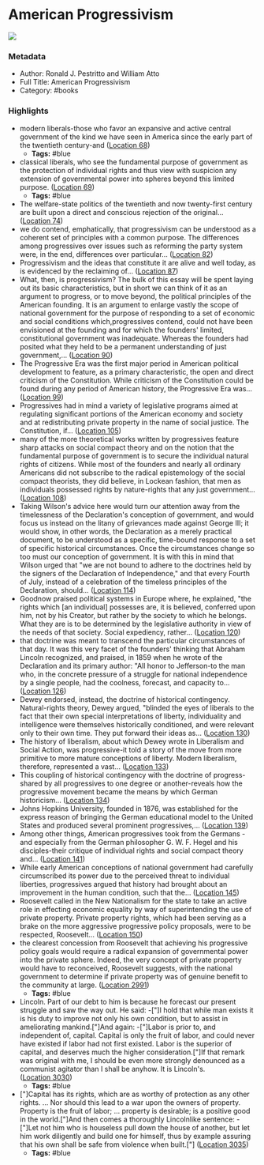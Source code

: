 # American Progressivism

![](https://images-na.ssl-images-amazon.com/images/I/41NcabeZH2L._SL200_.jpg)

### Metadata

- Author: Ronald J. Pestritto and William Atto
- Full Title: American Progressivism
- Category: #books

### Highlights

- modern liberals-those who favor an expansive and active central government of the kind we have seen in America since the early part of the twentieth century-and ([Location 68](https://readwise.io/to_kindle?action=open&asin=B002CQTVNW&location=68))
    - **Tags:** #blue
- classical liberals, who see the fundamental purpose of government as the protection of individual rights and thus view with suspicion any extension of governmental power into spheres beyond this limited purpose. ([Location 69](https://readwise.io/to_kindle?action=open&asin=B002CQTVNW&location=69))
    - **Tags:** #blue
- The welfare-state politics of the twentieth and now twenty-first century are built upon a direct and conscious rejection of the original… ([Location 74](https://readwise.io/to_kindle?action=open&asin=B002CQTVNW&location=74))
- we do contend, emphatically, that progressivism can be understood as a coherent set of principles with a common purpose. The differences among progressives over issues such as reforming the party system were, in the end, differences over particular… ([Location 82](https://readwise.io/to_kindle?action=open&asin=B002CQTVNW&location=82))
- Progressivism and the ideas that constitute it are alive and well today, as is evidenced by the reclaiming of… ([Location 87](https://readwise.io/to_kindle?action=open&asin=B002CQTVNW&location=87))
- What, then, is progressivism? The bulk of this essay will be spent laying out its basic characteristics, but in short we can think of it as an argument to progress, or to move beyond, the political principles of the American founding. It is an argument to enlarge vastly the scope of national government for the purpose of responding to a set of economic and social conditions which,progressives contend, could not have been envisioned at the founding and for which the founders' limited, constitutional government was inadequate. Whereas the founders had posited what they held to be a permanent understanding of just government,… ([Location 90](https://readwise.io/to_kindle?action=open&asin=B002CQTVNW&location=90))
- The Progressive Era was the first major period in American political development to feature, as a primary characteristic, the open and direct criticism of the Constitution. While criticism of the Constitution could be found during any period of American history, the Progressive Era was… ([Location 99](https://readwise.io/to_kindle?action=open&asin=B002CQTVNW&location=99))
- Progressives had in mind a variety of legislative programs aimed at regulating significant portions of the American economy and society and at redistributing private property in the name of social justice. The Constitution, if… ([Location 105](https://readwise.io/to_kindle?action=open&asin=B002CQTVNW&location=105))
- many of the more theoretical works written by progressives feature sharp attacks on social compact theory and on the notion that the fundamental purpose of government is to secure the individual natural rights of citizens. While most of the founders and nearly all ordinary Americans did not subscribe to the radical epistemology of the social compact theorists, they did believe, in Lockean fashion, that men as individuals possessed rights by nature-rights that any just government… ([Location 108](https://readwise.io/to_kindle?action=open&asin=B002CQTVNW&location=108))
- Taking Wilson's advice here would turn our attention away from the timelessness of the Declaration's conception of government, and would focus us instead on the litany of grievances made against George III; it would show, in other words, the Declaration as a merely practical document, to be understood as a specific, time-bound response to a set of specific historical circumstances. Once the circumstances change so too must our conception of government. It is with this in mind that Wilson urged that "we are not bound to adhere to the doctrines held by the signers of the Declaration of Independence," and that every Fourth of July, instead of a celebration of the timeless principles of the Declaration, should… ([Location 114](https://readwise.io/to_kindle?action=open&asin=B002CQTVNW&location=114))
- Goodnow praised political systems in Europe where, he explained, "the rights which [an individual] possesses are, it is believed, conferred upon him, not by his Creator, but rather by the society to which he belongs. What they are is to be determined by the legislative authority in view of the needs of that society. Social expediency, rather… ([Location 120](https://readwise.io/to_kindle?action=open&asin=B002CQTVNW&location=120))
- that doctrine was meant to transcend the particular circumstances of that day. It was this very facet of the founders' thinking that Abraham Lincoln recognized, and praised, in 1859 when he wrote of the Declaration and its primary author: "All honor to Jefferson-to the man who, in the concrete pressure of a struggle for national independence by a single people, had the coolness, forecast, and capacity to… ([Location 126](https://readwise.io/to_kindle?action=open&asin=B002CQTVNW&location=126))
- Dewey endorsed, instead, the doctrine of historical contingency. Natural-rights theory, Dewey argued, "blinded the eyes of liberals to the fact that their own special interpretations of liberty, individuality and intelligence were themselves historically conditioned, and were relevant only to their own time. They put forward their ideas as… ([Location 130](https://readwise.io/to_kindle?action=open&asin=B002CQTVNW&location=130))
- The history of liberalism, about which Dewey wrote in Liberalism and Social Action, was progressive-it told a story of the move from more primitive to more mature conceptions of liberty. Modern liberalism, therefore, represented a vast… ([Location 133](https://readwise.io/to_kindle?action=open&asin=B002CQTVNW&location=133))
- This coupling of historical contingency with the doctrine of progress-shared by all progressives to one degree or another-reveals how the progressive movement became the means by which German historicism… ([Location 134](https://readwise.io/to_kindle?action=open&asin=B002CQTVNW&location=134))
- Johns Hopkins University, founded in 1876, was established for the express reason of bringing the German educational model to the United States and produced several prominent progressives,… ([Location 139](https://readwise.io/to_kindle?action=open&asin=B002CQTVNW&location=139))
- Among other things, American progressives took from the Germans -and especially from the German philosopher G. W. F. Hegel and his disciples-their critique of individual rights and social compact theory and… ([Location 141](https://readwise.io/to_kindle?action=open&asin=B002CQTVNW&location=141))
- While early American conceptions of national government had carefully circumscribed its power due to the perceived threat to individual liberties, progressives argued that history had brought about an improvement in the human condition, such that the… ([Location 145](https://readwise.io/to_kindle?action=open&asin=B002CQTVNW&location=145))
- Roosevelt called in the New Nationalism for the state to take an active role in effecting economic equality by way of superintending the use of private property. Private property rights, which had been serving as a brake on the more aggressive progressive policy proposals, were to be respected, Roosevelt… ([Location 150](https://readwise.io/to_kindle?action=open&asin=B002CQTVNW&location=150))
- the clearest concession from Roosevelt that achieving his progressive policy goals would require a radical expansion of governmental power into the private sphere. Indeed, the very concept of private property would have to reconceived, Roosevelt suggests, with the national government to determine if private property was of genuine benefit to the community at large. ([Location 2991](https://readwise.io/to_kindle?action=open&asin=B002CQTVNW&location=2991))
    - **Tags:** #blue
- Lincoln. Part of our debt to him is because he forecast our present struggle and saw the way out. He said: -["]I hold that while man exists it is his duty to improve not only his own condition, but to assist in ameliorating mankind.["]And again: -["]Labor is prior to, and independent of, capital. Capital is only the fruit of labor, and could never have existed if labor had not first existed. Labor is the superior of capital, and deserves much the higher consideration.["]If that remark was original with me, I should be even more strongly denounced as a communist agitator than I shall be anyhow. It is Lincoln's. ([Location 3030](https://readwise.io/to_kindle?action=open&asin=B002CQTVNW&location=3030))
    - **Tags:** #blue
- ["]Capital has its rights, which are as worthy of protection as any other rights. ... Nor should this lead to a war upon the owners of property. Property is the fruit of labor; ... property is desirable; is a positive good in the world.["]And then comes a thoroughly Lincolnlike sentence: -["]Let not him who is houseless pull down the house of another, but let him work diligently and build one for himself, thus by example assuring that his own shall be safe from violence when built.["] ([Location 3035](https://readwise.io/to_kindle?action=open&asin=B002CQTVNW&location=3035))
    - **Tags:** #blue
